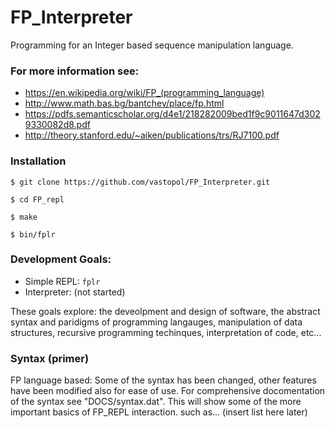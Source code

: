 # FP_Interpreter
Programming for an Integer based sequence manipulation language.

### For more information see:
* https://en.wikipedia.org/wiki/FP_(programming_language)
* http://www.math.bas.bg/bantchev/place/fp.html
* https://pdfs.semanticscholar.org/d4e1/218282009bed1f9c9011647d3029330082d8.pdf
* http://theory.stanford.edu/~aiken/publications/trs/RJ7100.pdf

### Installation
```
$ git clone https://github.com/vastopol/FP_Interpreter.git

$ cd FP_repl

$ make

$ bin/fplr
```

### Development Goals:
* Simple REPL: `fplr`
* Interpreter: (not started)

These goals explore:
the deveolpment and design of software, the abstract syntax and paridigms of programming langauges, manipulation of data structures, 
recursive programming techinques, interpretation of code, etc...

### Syntax (primer)
FP language based:
Some of the syntax has been changed, other features have been modified also for ease of use. 
For comprehensive docomentation of the syntax see "DOCS/syntax.dat".
This will show some of the more important basics of FP_REPL interaction. 
such as...
(insert list here later)
